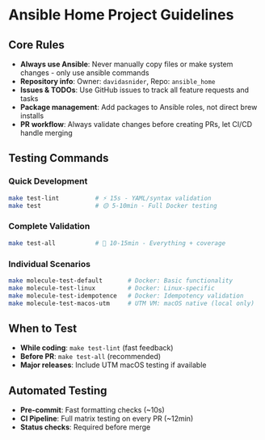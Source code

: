 # Ansible Home Project Guidelines

## Core Rules

- **Always use Ansible**: Never manually copy files or make system changes - only use ansible commands
- **Repository info**: Owner: `davidasnider`, Repo: `ansible_home`
- **Issues & TODOs**: Use GitHub issues to track all feature requests and tasks
- **Package management**: Add packages to Ansible roles, not direct brew installs
- **PR workflow**: Always validate changes before creating PRs, let CI/CD handle merging

## Testing Commands

### Quick Development

```bash
make test-lint          # ⚡ 15s - YAML/syntax validation
make test               # 🟡 5-10min - Full Docker testing
```

### Complete Validation

```bash
make test-all           # 🔴 10-15min - Everything + coverage
```

### Individual Scenarios

```bash
make molecule-test-default       # Docker: Basic functionality
make molecule-test-linux         # Docker: Linux-specific
make molecule-test-idempotence   # Docker: Idempotency validation
make molecule-test-macos-utm     # UTM VM: macOS native (local only)
```

## When to Test

- **While coding**: `make test-lint` (fast feedback)
- **Before PR**: `make test-all` (recommended)
- **Major releases**: Include UTM macOS testing if available

## Automated Testing

- **Pre-commit**: Fast formatting checks (~10s)
- **CI Pipeline**: Full matrix testing on every PR (~12min)
- **Status checks**: Required before merge
